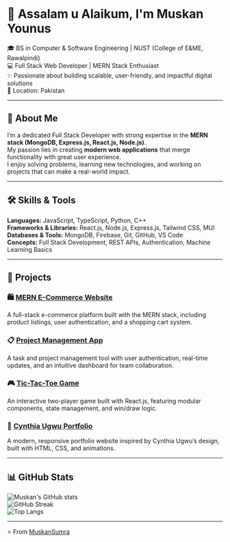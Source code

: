 # 👋 Assalam u Alaikum, I'm Muskan Younus  

🎓 BS in Computer & Software Engineering | NUST (College of E&ME, Rawalpindi)  
💻 Full Stack Web Developer | MERN Stack Enthusiast  
✨ Passionate about building scalable, user-friendly, and impactful digital solutions  
📍 Location: Pakistan  
 

---

## 🚀 About Me  
I’m a dedicated Full Stack Developer with strong expertise in the **MERN stack (MongoDB, Express.js, React.js, Node.js)**.  
My passion lies in creating **modern web applications** that merge functionality with great user experience.  
I enjoy solving problems, learning new technologies, and working on projects that can make a real-world impact.  

---

## 🛠️ Skills & Tools  
**Languages:** JavaScript, TypeScript, Python, C++  
**Frameworks & Libraries:** React.js, Node.js, Express.js, Tailwind CSS, MUI  
**Databases & Tools:** MongoDB, Firebase, Git, GitHub, VS Code  
**Concepts:** Full Stack Development, REST APIs, Authentication, Machine Learning Basics  

---

## 📂 Projects  


### 🛍️ [MERN E-Commerce Website](https://github.com/MuskanSumra/MERN_ecommerce_website)  
A full-stack e-commerce platform built with the MERN stack, including product listings, user authentication, and a shopping cart system.  


### 📋 [Project Management App](https://github.com/MuskanSumra/Project-Management-App)  
A task and project management tool with user authentication, real-time updates, and an intuitive dashboard for team collaboration.  


### 🎮 [Tic-Tac-Toe Game](https://github.com/MuskanSumra/Tic-Tac-Toe-GAME)  
An interactive two-player game built with React.js, featuring modular components, state management, and win/draw logic.  


### 🎨 [Cynthia Ugwu Portfolio](https://github.com/MuskanSumra/cynthia-ugwu-portfolio)  
A modern, responsive portfolio website inspired by Cynthia Ugwu’s design, built with HTML, CSS, and animations.  


---

## 📊 GitHub Stats  

![Muskan's GitHub stats](https://github-readme-stats.vercel.app/api?username=MuskanSumra&show_icons=true&theme=radical)  
![GitHub Streak](https://github-readme-streak-stats.herokuapp.com/?user=MuskanSumra&theme=radical)  
![Top Langs](https://github-readme-stats.vercel.app/api/top-langs/?username=MuskanSumra&layout=compact&theme=radical)  

---


⭐️ From [MuskanSumra](https://github.com/MuskanSumra)  
